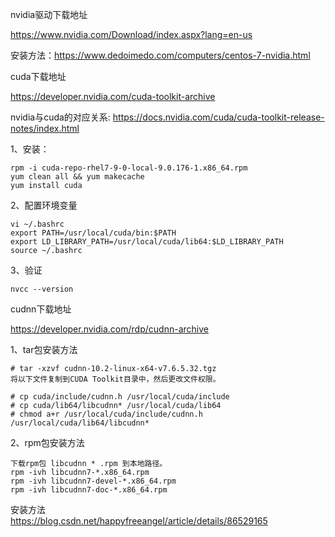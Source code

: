nvidia驱动下载地址

https://www.nvidia.com/Download/index.aspx?lang=en-us

安装方法：https://www.dedoimedo.com/computers/centos-7-nvidia.html

cuda下载地址

https://developer.nvidia.com/cuda-toolkit-archive

nvidia与cuda的对应关系: https://docs.nvidia.com/cuda/cuda-toolkit-release-notes/index.html

1、安装：
```
rpm -i cuda-repo-rhel7-9-0-local-9.0.176-1.x86_64.rpm
yum clean all && yum makecache
yum install cuda
```

2、配置环境变量
```
vi ~/.bashrc
export PATH=/usr/local/cuda/bin:$PATH
export LD_LIBRARY_PATH=/usr/local/cuda/lib64:$LD_LIBRARY_PATH
source ~/.bashrc
```

3、验证
```
nvcc --version
```



cudnn下载地址

https://developer.nvidia.com/rdp/cudnn-archive

1、tar包安装方法
```
# tar -xzvf cudnn-10.2-linux-x64-v7.6.5.32.tgz
将以下文件复制到CUDA Toolkit目录中，然后更改文件权限。

# cp cuda/include/cudnn.h /usr/local/cuda/include
# cp cuda/lib64/libcudnn* /usr/local/cuda/lib64
# chmod a+r /usr/local/cuda/include/cudnn.h /usr/local/cuda/lib64/libcudnn*
```

2、rpm包安装方法
```
下载rpm包 libcudnn * .rpm 到本地路径。
rpm -ivh libcudnn7-*.x86_64.rpm
rpm -ivh libcudnn7-devel-*.x86_64.rpm
rpm -ivh libcudnn7-doc-*.x86_64.rpm
```


安装方法  
https://blog.csdn.net/happyfreeangel/article/details/86529165
